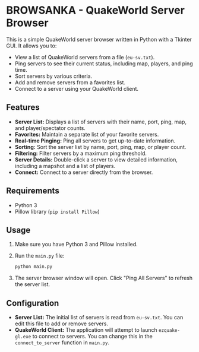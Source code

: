 # BROWSANKA - QuakeWorld Server Browser

This is a simple QuakeWorld server browser written in Python with a Tkinter GUI. It allows you to:

* View a list of QuakeWorld servers from a file (`eu-sv.txt`).
* Ping servers to see their current status, including map, players, and ping time.
* Sort servers by various criteria.
* Add and remove servers from a favorites list.
* Connect to a server using your QuakeWorld client.

## Features

* **Server List:** Displays a list of servers with their name, port, ping, map, and player/spectator counts.
* **Favorites:** Maintain a separate list of your favorite servers.
* **Real-time Pinging:** Ping all servers to get up-to-date information.
* **Sorting:** Sort the server list by name, port, ping, map, or player count.
* **Filtering:** Filter servers by a maximum ping threshold.
* **Server Details:** Double-click a server to view detailed information, including a mapshot and a list of players.
* **Connect:** Connect to a server directly from the browser.

## Requirements

* Python 3
* Pillow library (`pip install Pillow`)

## Usage

1.  Make sure you have Python 3 and Pillow installed.
2.  Run the `main.py` file:

    ```bash
    python main.py
    ```

3.  The server browser window will open. Click "Ping All Servers" to refresh the server list.

## Configuration

*   **Server List:** The initial list of servers is read from `eu-sv.txt`. You can edit this file to add or remove servers.
*   **QuakeWorld Client:** The application will attempt to launch `ezquake-gl.exe` to connect to servers. You can change this in the `connect_to_server` function in `main.py`.

